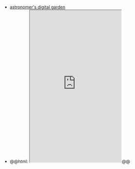 - [astronomer's digital garden](https://dgarden.vercel.app/#/graph)
- @@html: <iframe src="https://dgarden.vercel.app/#/graph" height="500px" ></iframe>@@